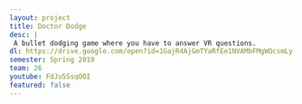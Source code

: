 ```yaml
---
layout: project
title: Doctor Dodge
desc: |
 A bullet dodging game where you have to answer VR questions.
dl: https://drive.google.com/open?id=1GajR4AjGmTYaRfEe1NVAMbFMgWOcsmLy
semester: Spring 2019
team: 26
youtube: FdJu5SsqOOI
featured: false
---
```

